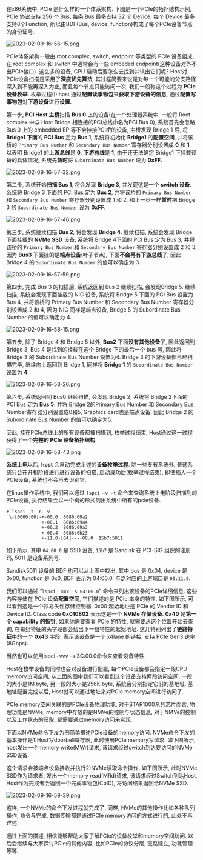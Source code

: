 
在x86系统中, PCIe 是什么样的一个体系架构. 下图是一个PCIe的拓扑结构示例, PCIe 协议支持 256 个 Bus, 每条 Bus 最多支持 32 个 Device, 每个 Device 最多支持8个Function, 所以由BDF(Bus, device, function)构成了每个PCIe设备节点的身份证号.

![2023-02-09-16-56-15.png](./images/2023-02-09-16-56-15.png)

PCIe体系架构一般由 root complex, switch, endpoint 等类型的 PCIe 设备组成, 在 root complex 和 switch 中通常会有一些 embeded endpoint(这种设备对外不出PCIe接口). 这么多的设备, CPU 启动后要怎么去找到并认出它们呢? Host对PCIe设备扫描是采用了**深度优先算法**, 其过程简要来说是对每一个可能的分支路径深入到不能再深入为止, 而且每个节点只能访问一次. 我们一般称这个过程为 **PCIe 设备枚举**. 枚举过程中 host 通过**配置读事物包**来**获取下游设备的信息**, 通过**配置写事物包**对**下游设备**进行**设置**.

第一步, **PCI Host 主桥**扫描 **Bus 0** 上的设备(在一个处理器系统中, 一般将 Root complex 中与 Host Bridge 相连接的PCI总线命名为PCI Bus 0), 系统首先会忽略 Bus 0 上的 embedded EP 等不会挂接PCI桥的设备, 主桥发现 Bridge 1 后, 将 **Bridge1 下面**的 **PCI Bus** 定为 **Bus 1**, 系统将初始化 **Bridge1** 的**配置空间**, 并将该桥的 `Primary Bus Number` 和 `Secondary Bus Number` 寄存器分别设置成 **0** 和 **1**, 以表明 Bridge1 的**上游总线**是 **0**, **下游总线**是 **1**, 由于还无法确定 Bridge1 下挂载设备的具体情况, 系统先**暂时**将 `Subordinate Bus Number` 设为 **0xFF**.

![2023-02-09-16-57-32.png](./images/2023-02-09-16-57-32.png)

第二步, 系统开始**扫描 Bus 1**, 将会发现 **Bridge 3**, 并发现这是一个 **switch 设备**. 系统将 Bridge 3 下面的 PCI Bus 定为 **Bus 2**, 并将该桥的 `Primary Bus Number` 和 `Secondary Bus Number` 寄存器分别设置成 1 和 2, 和上一步一样**暂时**把 Bridge 3 的 `Subordinate Bus Number` 设为 **0xFF**.

![2023-02-09-16-57-46.png](./images/2023-02-09-16-57-46.png)

第三步, 系统继续扫描 **Bus 2**, 将会发现 **Bridge 4**. 继续扫描, 系统会发现 Bridge 下面挂载的 **NVMe SSD** 设备, 系统将 Bridge 4下面的 PCI Bus 定为 Bus 3, 并将该桥的 `Primary Bus Number` 和 `Secondary Bus Number` 寄存器分别设置成 2 和 3, 因为 **Bus3** 下面挂的是**端点设备**(叶子节点), 下面**不会再有下游总线**了, 因此 Bridge 4 的 `Subordinate Bus Number` 的值可以确定为 3.

![2023-02-09-16-57-59.png](./images/2023-02-09-16-57-59.png)

第四步, 完成 Bus 3 的扫描后, 系统返回到 Bus 2 继续扫描, 会发现Bridge 5. 继续扫描, 系统会发现下面挂载的 NIC 设备, 系统将 Bridge 5 下面的 PCI Bus 设置为 Bus 4, 并将该桥的 Primary Bus Number 和 Secondary Bus Number 寄存器分别设置成 2 和 4, 因为 NIC 同样是端点设备, Bridge 5 的 Subordinate Bus Number 的值可以确定为 4.

![2023-02-09-16-58-15.png](./images/2023-02-09-16-58-15.png)

第五步, 除了 Bridge 4 和 Bridge 5 以外, **Bus2** 下面**没有其他设备**了, 因此返回到 Bridge 3, Bus 4 是找到的挂载在这个 Bridge 下的最后一个 bus 号, 因此将 Bridge 3 的 Subordinate Bus Number 设置为4. Bridge 3 的下游设备都已经扫描完毕, 继续向上返回到 Bridge 1, 同样将 **Bridge 1** 的 `Subordinate Bus Number` 设置为 **4**.

![2023-02-09-16-58-26.png](./images/2023-02-09-16-58-26.png)

第六步, 系统返回到 Bus0 继续扫描, 会发现 Bridge 2, 系统将 Bridge 2下面的 PCI Bus 定为 **Bus 5**. 并将 Bridge 2的Primary Bus Number 和 Secondary Bus Number寄存器分别设置成0和5,  Graphics card也是端点设备, 因此 Bridge 2 的 Subordinate Bus Number 的值可以确定为5.

至此, 挂在PCIe总线上的所有设备都被扫描到, 枚举过程结束, Host通过这一过程获得了一个**完整的 PCIe 设备拓扑结构**.

![2023-02-09-16-58-43.png](./images/2023-02-09-16-58-43.png)

**系统上电**以后, **host** 会自动完成上述的**设备枚举过程**. 除一些专有系统外, 普通系统只会在开机阶段进行进行设备的扫描, 启动成功后(枚举过程结束), 即使插入一个PCIe设备, 系统也不会再去识别它.

在linux操作系统中, 我们可以通过 `lspci –v -t` 命令来查询系统上电阶段扫描到的PCIe设备, 执行结果会以一个树的形式列出系统中所有的pcie设备.

```
# lspci -t -n -v
 \-[0000:00]-+-00.0  8086:09a2
             +-00.1  8086:09a4
             +-00.2  8086:09a3
             +-00.4  8086:0b23
             +-11.0-[04]----00.0  15b7:5011
```

如下所示, 其中 `04:00.0` 是 SSD 设备, `15b7` 是 Sandisk 在 PCI-SIG 组织的注册码, 5011 是设备系列号.

Sandisk5011 设备的 BDF 也可以从上图中找出, 其中 bus 是 0x04, device 是 0x00, function 是 0x0, BDF 表示为 04:00.0, 与之对应的上游端口是 `00:11.0`.

我们可以通过 “`lspci –xxx –s 04:00.0`” 命令来列出该设备的PCIe详细信息. 这些内容存储在 PCIe 设备**配置空间**, 它们描述的是 PCIe 本身的特性. 如下图所示, 可以看到这是一个非易失性存储控制器, 0x00 起始地址是 PCIe 的 Vendor ID 和 Device ID. Class code **0x010802** 表示这是一个 **NVMe 存储设备**. **0x40** 是**第一个 capability 的指针**, 如果你需要查看 PCIe 的特性, 就需要从这个位置开始去查询, 在每组特征的头字段都会给出下一组特性的起始地址. 这儿特别列出了**链路特征**中的一个 **0x43** 字段, 表示该设备是一个 x4lane 的链接, 支持 PCIe Gen3 速率(8Gbps).



当然也可以使用lspci –vvv –s 3C:00.0命令来查看设备特性.



Host在枚举设备的同时也会对设备进行配置, 每个PCIe设备都会指定一段CPU memory访问空间, 从上面的图中我们可以看到这个设备支持两段访问空间, 一段的大小是1M byte, 另一段的大小是256K byte, 系统会分别指定它们的基地址. 基地址配置完成以后, Host就可以通过地址来对PCIe memory空间进行访问了.

PCIe memory空间关联的是PCIe设备物理功能, 对于STAR1000系列芯片而言, 物理功能是NVMe, memory中存放的是NMVe的控制与状态信息, 对于NMVe的控制以及工作状态的获取, 都需要通过memory访问来实现.

下面以NVMe命令下发为例简单描述PCIe设备的memory访问. NVMe命令下发的基本操作是1)Host写doorbell寄存器, 此时使用PCIe memory写请求. 如下图所示, host发出一个memory write(MWr)请求, 该请求经过switch到达要访问的NVMe SSD设备.

这个请求会被端点设备接收并执行2)NVMe读取命令操作. 如下图所示, 此时NVMe SSD作为请求者, 发出一个memory read(MRd)请求, 该请求经过Switch到达Host, Host作为完成者会返回一个完成事物包(CplD), 将访问结果返回给NVMe SSD.

![2023-02-09-16-59-39.png](./images/2023-02-09-16-59-39.png)

这样, 一个NVMe的命令下发过程就完成了. 同样, NVMe的其他操作比如各种队列操作, 命令与完成, 数据传输都是通过PCIe memory访问的方式进行的, 此处不再详述.

通过上面的描述, 相信能够帮助大家了解PCIe的设备枚举和memory空间访问. 以后会继续与大家探讨PCIe的其他内容, 比如PCIe的协议分层, 链路建立, 功耗管理等等.